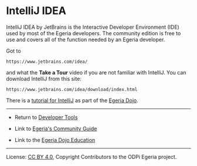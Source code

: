 <!-- SPDX-License-Identifier: CC-BY-4.0 -->
<!-- Copyright Contributors to the ODPi Egeria project 2020. -->

# IntelliJ IDEA

IntelliJ IDEA by JetBrains is the Interactive Developer Environment (IDE) used by most of the Egeria developers.
The community edition is free to use and covers all of the function needed by an Egeria developer.

Got to 
```
https://www.jetbrains.com/idea/
```
and what the **Take a Tour** video if you are not familiar with IntelliJ.
You can download IntelliJ from this site:
```
https://www.jetbrains.com/idea/download/index.html
```

There is a [tutorial for IntelliJ](../../open-metadata-resources/open-metadata-tutorials/intellij-tutorial) as part of the
[Egeria Dojo](../../open-metadata-resources/open-metadata-tutorials/egeria-dojo).

----
* Return to [Developer Tools](.)


* Link to [Egeria's Community Guide](../../Community-Guide.md)
* Link to the [Egeria Dojo Education](../../open-metadata-resources/open-metadata-tutorials/egeria-dojo)

----
License: [CC BY 4.0](https://creativecommons.org/licenses/by/4.0/),
Copyright Contributors to the ODPi Egeria project.